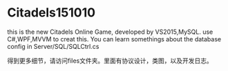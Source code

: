 # Citadels151010
this is the new Citadels Online Game, developed by VS2015,MySQL.
use C#,WPF,MVVM to creat this.
You can learn somethings about the database config in Server/SQL/SQLCtrl.cs

得到更多细节，请访问files文件夹。里面有协议设计，类图，以及开发日志。
